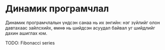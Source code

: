 # Динамик програмчлал

Динамик програмчлалын үндсэн санаа нь их энгийн: нэг зүйлийг олон давтахаас зайлсхийх, өмнө нь шийдсэн асуудал байвал уг шийдлийг дахин ашиглах юм.

TODO: Fibonacci series